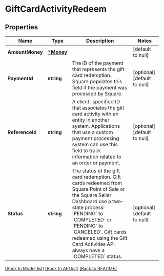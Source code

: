 # GiftCardActivityRedeem

## Properties
Name | Type | Description | Notes
------------ | ------------- | ------------- | -------------
**AmountMoney** | [***Money**](Money.md) |  | [default to null]
**PaymentId** | **string** | The ID of the payment that represents the gift card redemption. Square populates this field  if the payment was processed by Square. | [optional] [default to null]
**ReferenceId** | **string** | A client-specified ID that associates the gift card activity with an entity in another system.   Applications that use a custom payment processing system can use this field to track information related to an order or payment. | [optional] [default to null]
**Status** | **string** | The status of the gift card redemption. Gift cards redeemed from Square Point of Sale or the  Square Seller Dashboard use a two-state process: &#x60;PENDING&#x60;  to &#x60;COMPLETED&#x60; or &#x60;PENDING&#x60; to  &#x60;CANCELED&#x60;. Gift cards redeemed using the Gift Card Activities API  always have a &#x60;COMPLETED&#x60; status. | [optional] [default to null]

[[Back to Model list]](../README.md#documentation-for-models) [[Back to API list]](../README.md#documentation-for-api-endpoints) [[Back to README]](../README.md)

